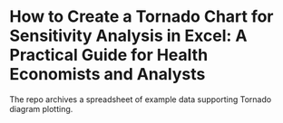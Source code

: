 # How to Create a Tornado Chart for Sensitivity Analysis in Excel: A Practical Guide for Health Economists and Analysts
The repo archives a spreadsheet of example data supporting Tornado diagram plotting.
